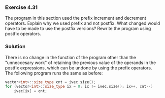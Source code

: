 ### Exercise 4.31

The program in this section used the prefix increment and decrement operators.
Explain why we used prefix and not postfix. What changed would have to be made
to use the postfix versions? Rewrite the program using postfix operators.

### Solution

There is no change in the function of the program other than the "unneccesary
work" of retaining the previous value of the operands in the postfix
expressions, which can be undone by using the prefix operators. The following
program runs the same as before:

```cpp
vector<int>::size_type cnt = ivec.size();
for (vector<int>::size_type ix = 0; ix != ivec.size(); ix++, cnt--)
    ivec[ix] = cnt;
```
